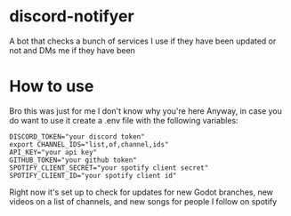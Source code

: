 # discord-notifyer
 A bot that checks a bunch of services I use if they have been updated or not and DMs me if they have been


# How to use

Bro this was just for me I don't know why you're here
Anyway, in case you do want to use it create a .env file with the following variables:
```
DISCORD_TOKEN="your discord token"
export CHANNEL_IDS="list,of,channel,ids"
API_KEY="your api key"
GITHUB_TOKEN="your github token"
SPOTIFY_CLIENT_SECRET="your spotify client secret"
SPOTIFY_CLIENT_ID="your spotify client id"
```

Right now it's set up to check for updates for new Godot branches, new videos on a list of channels, and new songs for people I follow on spotify